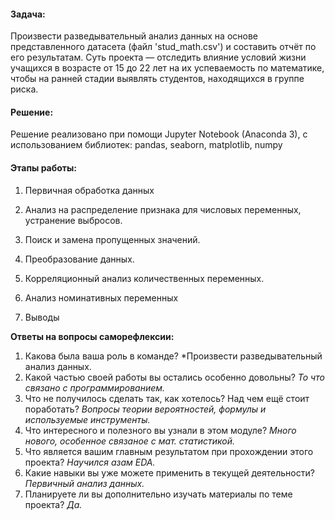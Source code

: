 #### Задача:

Произвести разведывательный анализ данных на основе представленного датасета (файл 'stud_math.csv') и составить отчёт по его результатам. Суть проекта — отследить влияние условий жизни учащихся в возрасте от 15 до 22 лет на их успеваемость по математике, чтобы на ранней стадии выявлять студентов, находящихся в группе риска.



#### Решение:

Решение реализовано при помощи Jupyter Notebook (Anaconda 3), с использованием библиотек: pandas,  seaborn, matplotlib, numpy

#### Этапы работы:
1.   Первичная обработка данных

2.  Анализ на распределение признака для числовых переменных, устранение выбросов.
3. Поиск и замена пропущенных значений.
4. Преобразование данных.
5. Корреляционный анализ количественных переменных.
6. Анализ номинативных переменных
7. Выводы



**Ответы на вопросы саморефлексии:**
1. Какова была ваша роль в команде?
	*Произвести разведывательный анализ данных.
2. Какой частью своей работы вы остались особенно довольны?
	*То что связано с программированием.*
3. Что не получилось сделать так, как хотелось? Над чем ещё стоит поработать?
	*Вопросы теории вероятностей, формулы и используемые инструменты.*
4. Что интересного и полезного вы узнали в этом модуле?
	*Много нового, особенное связаное с мат. статистикой.*
5. Что является вашим главным результатом при прохождении этого проекта?
	*Научился азам EDA.* 
6. Какие навыки вы уже можете применить в текущей деятельности?
	*Первичный анализ данных.*
7. Планируете ли вы дополнительно изучать материалы по теме проекта?
	*Да.*
